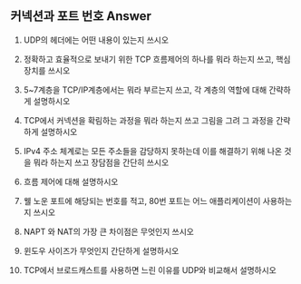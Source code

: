 ## 커넥션과 포트 번호 Answer

1.  UDP의 헤더에는 어떤 내용이 있는지 쓰시오



2. 정확하고 효율적으로 보내기 위한 TCP 흐름제어의 하나를 뭐라 하는지 쓰고, 핵심 장치를 쓰시오



3. 5~7계층을 TCP/IP계층에서는 뭐라 부르는지 쓰고, 각 계층의 역할에 대해 간략하게 설명하시오



4. TCP에서 커넥션을 확림하는 과정을 뭐라 하는지 쓰고 그림을 그려 그 과정을 간략하게 설명하시오



5. IPv4 주소 체계로는 모든 주소들을 감당하지 못하는데 이를 해결하기 위해 나온 것을 뭐라 하는지 쓰고 장담점을 간단히 쓰시오



6. 흐름 제어에 대해 설명하시오



7. 웰 노운 포트에 해당되는 번호를 적고, 80번 포트는 어느 애플리케이션이 사용하는지 쓰시오



8. NAPT 와 NAT의 가장 큰 차이점은 무엇인지 쓰시오



9. 윈도우 사이즈가 무엇인지 간단하게 설명하시오



10. TCP에서 브로드캐스트를 사용하면 느린 이유를 UDP와 비교해서 설명하시오
